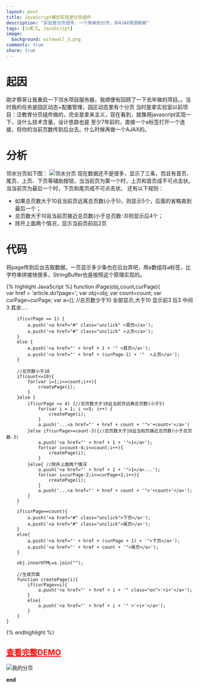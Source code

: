 ```yaml
---
layout: post
title: JavaScript模仿实验室分页组件
description: "实验室分页组件，一个简单的分页，非AJAX局部刷新"
tags: [小练习, JavaScript]
image:
  background: witewall_3.png
comments: true
share: true
---
```


# 起因

刚才蔡哥让我重启一下邻水项目服务器，我顺便有回顾了一下去年做的项目。。当时我的任务是园区动态+配置管理，园区动态里有个分页
当时是拿实验室以前项目：泛教育分页组件做的，完全是拿来主义，现在看到，就像用javascript实现一下，没什么技术含量，设计思路也是
至少7年前的，直接一个a标签打开一个连接，将你的当前页数传到后台去。什么时候再做一个AJAX的。

# 分析

邻水分页如下图：
<img src="/images/article/cqut-paging/1.jpg" alt="邻水分页" />
现在数据还不是很多，显示了三条，而且有首页、尾页、上页、下页等辅助按钮，当当前页为第一个时，上页和首页成不可点击状。
当当前页为最后一个时，下页和尾页成不可点击状。
还有以下规则：
* 如果总页数大于10且当前页远离总页数(小于5)，则显示5个，后面的省略直到最后一个；
* 总页数大于10且当前页接近总页数(小于总页数-3)则显示后4个；
* 除开上面两个情况，显示当前页前后2页

<!--more-->

# 代码

将page传到后台去取数据，一页显示多少条也在后台弄吧，用a数组存a标签，比字符串拼接快很多，StringBuffer也是按照这个原理实现的。


{% highlight JavaScript %}
	function iPage(obj,count,curPage){  
		var href = 'article.do?page=';
		var obj=obj;
		var count=count;
		var curPage=curPage;
		var a=[];
		//总页数少于10 全部显示,大于10 显示前3 后3 中间3 其余....
	
		if(curPage == 1) {
			a.push('<a href="#" class="unclick" >首页</a>');
			a.push('<a href="#" class="unclick" >上页</a>');
		}
		else {
			a.push('<a href="' + href + 1 + '" >首页</a>');
			a.push('<a href="' + href + (curPage-1) + '"  >上页</a>');
		}

		//总页数小于10
		if(count<=10){
			for(var i=1;i<=count;i++){
				createPage(i);
			}
		}else {
			if(curPage <= 4) {//总页数大于10且当前页远离总页数(小于5)
				for(var i = 1; i <=5; i++) {
					createPage(i);
				}
				a.push('...<a href="' + href + count + '">'+count+'</a>')
			}else if(curPage>=count-3){//总页数大于10且当前页接近总页数(小于总页数-3)
				a.push('<a href="' + href + 1 + '">1</a>');
				for(var i=count-4;i<=count;i++){
					createPage(i);
				}
			}else{ //除开上面两个情况
				a.push('<a href="' + href + 1 + '">1</a>...');
				for(var i=curPage-2;i<=curPage+2;i++){
					createPage(i);
				}
				a.push('...<a href="' + href + count + '">'+count+'</a>');
			}
		}

		if(curPage==count){
			a.push('<a href="#" class="unclick">下页</a>');
			a.push('<a href="#" class="unclick">尾页</a>');
		}
		else{
			a.push('<a href="' + href + (curPage + 1) + '">下页</a>');
			a.push('<a href="' + href + count + '">尾页</a>');
		}
		
		obj.innerHTML=a.join("");

		//生成页面
		function createPage(i){
			if(curPage==i){
				a.push('<a href="' + href + i + '" class="on">'+i+'</a>');
			}
			else{
				a.push('<a href="' + href + i + '" >'+i+'</a>');
			}
		}
	}
{% endhighlight %}


## <a style="color:red" href="/demo/cqut-paging/demo.html" >查看完整DEMO</a>


<img src="/images/article/cqut-paging/2.jpg" alt="我的分页" />

<strong>end</strong>